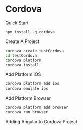 # Cordova # 

Quick Start

`npm install -g cordova`

Create A Project

```bash
cordova create testCordova
cd testCordova
cordova platform
cordova install
```

Add Platform iOS

```bash
cordova platform add ios
cordova emulate ios
```

Add Platform Browser

```bash
cordova platform add browser
cordova run browser
```

Adding Angular to Cordova Project

